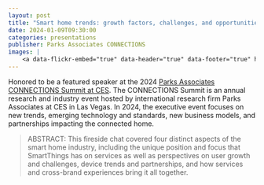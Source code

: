```yaml
---
layout: post
title: "Smart home trends: growth factors, challenges, and opportunities"
date: 2024-01-09T09:30:00
categories: presentations
publisher: Parks Associates CONNECTIONS
images: |
    <a data-flickr-embed="true" data-header="true" data-footer="true" href="https://www.flickr.com/photos/markbenson/albums/72177720314162993" title="2024 Parks Associates CONNECTIONS"><img src="https://live.staticflickr.com/65535/53703836276_8a85f3d261_w.jpg" width="500" height="375" alt="2024 Parks Associates CONNECTIONS"/></a><script async src="//embedr.flickr.com/assets/client-code.js" charset="utf-8"></script>
---
```


Honored to be a featured speaker at the 2024 [Parks Associates CONNECTIONS Summit at CES][ln1]. The CONNECTIONS Summit is an annual research and industry event hosted by international research firm Parks Associates at CES in Las Vegas. In 2024, the executive event focuses on new trends, emerging technology and standards, new business models, and partnerships impacting the connected home.

> ABSTRACT: This fireside chat covered four distinct aspects of the smart home industry, including the unique position and focus that SmartThings has on services as well as perspectives on user growth and challenges, device trends and partnerships, and how services and cross-brand experiences bring it all together.

[ln1]: https://www.parksassociates.com/event/connections-summit-at-ces "Parks Associates CONNECTIONS Summit at CES" 

